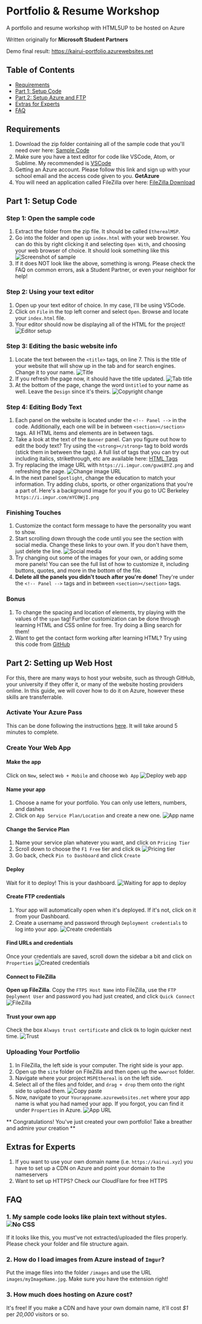 # Portfolio & Resume Workshop
A portfolio and resume workshop with HTML5UP to be hosted on Azure

Written originally for **Microsoft Student Partners**

Demo final result: https://kairui-portfolio.azurewebsites.net

## Table of Contents

* [Requirements](https://github.com/KaitoKid/PortfolioResumeWorkshop/blob/master/README.md#requirements)
* [Part 1: Setup Code](https://github.com/KaitoKid/PortfolioResumeWorkshop/blob/master/README.md#setup-code)
* [Part 2: Setup Azure and FTP](https://github.com/KaitoKid/PortfolioResumeWorkshop/blob/master/README.md#part-2-setting-up-web-host)
* [Extras for Experts](https://github.com/KaitoKid/PortfolioResumeWorkshop/blob/master/README.md#extras-for-experts)
* [FAQ](https://github.com/KaitoKid/PortfolioResumeWorkshop/blob/master/README.md#faq)

## Requirements

1. Download the zip folder containing all of the sample code that you'll need over here: [Sample Code](https://github.com/KaitoKid/PortfolioResumeWorkshop/archive/master.zip)
2. Make sure you have a text editor for code like VSCode, Atom, or Sublime. My recommended is [VSCode](https://code.visualstudio.com/download)
3. Getting an Azure account. Please follow this link and sign up with your school email and the access code given to you. **GetAzure**
4. You will need an application called FileZilla over here: [FileZilla Download](https://filezilla-project.org/download.php?type=client)

## Part 1: Setup Code

### Step 1: Open the sample code
1. Extract the folder from the zip file. It should be called `EtherealMSP`.
2. Go into the folder and open up `index.html` with your web browser. You can do this by right clicking it and selecting `Open With`, and choosing your web browser of choice. It should look something like this ![Screenshot of sample](https://i.imgur.com/xGG5Sp5.png)
3. If it does NOT look like the above, something is wrong. Please check the FAQ on common errors, ask a Student Partner, or even your neighbor for help!

### Step 2: Using your text editor
1. Open up your text editor of choice. In my case, I'll be using VSCode.
2. Click on `File` in the top left corner and select `Open`. Browse and locate your `index.html` file.
3. Your editor should now be displaying all of the HTML for the project! ![Editor setup](https://i.imgur.com/KcUmryR.png)

### Step 3: Editing the basic website info
1. Locate the text between the `<title>` tags, on line 7. This is the title of your website that will show up in the tab and for search engines. Change it to your name. ![Title](https://i.imgur.com/WmlYffT.png)
2. If you refresh the page now, it should have the title updated. ![Tab title](https://i.imgur.com/nkhDgBt.png)
3. At the bottom of the page, change the word `Untitled` to your name as well. Leave the `Design` since it's theirs. ![Copyright change](https://i.imgur.com/WYDxMd6.png)

### Step 4: Editing Body Text
1. Each panel on the website is located under the `<!-- Panel -->` in the code. Additionally, each one will be in between `<section></section>` tags. All HTML items and elements are in between tags.
2. Take a look at the text of the `Banner` panel. Can you figure out how to edit the body text? Try using the `<strong></strong>` tag to bold words (stick them in between the tags). A full list of tags that you can try out including italics, strikethrough, etc are available here: [HTML Tags](https://www.w3schools.com/html/html_formatting.asp)
3. Try replacing the image URL with `https://i.imgur.com/guwiBYZ.png` and refreshing the page. ![Change image URL](https://i.imgur.com/NmiJSK9.png)
4. In the next panel `Spotlight`, change the education to match your information. Try adding clubs, sports, or other organizations that you're a part of. Here's a background image for you if you go to UC Berkeley `https://i.imgur.com/mYC0WjI.png`

### Finishing Touches
1. Customize the contact form message to have the personality you want to show.
2. Start scrolling down through the code until you see the section with social media. Change these links to your own. If you don't have them, just delete the line. ![Social media](https://i.imgur.com/5V8y8cI.png)
3. Try changing out some of the images for your own, or adding some more panels! You can see the full list of how to customize it, including buttons, quotes, and more in the bottom of the file.
4. **Delete all the panels you didn't touch after you're done!** They're under the `<!-- Panel -->` tags and in between `<section></section>` tags.

### Bonus
1. To change the spacing and location of elements, try playing with the values of the `span` tag! Further customization can be done through learning HTML and CSS online for free. Try doing a Bing search for them!
2. Want to get the contact form working after learning HTML? Try using this code from [GitHub](https://gist.github.com/ajtroxell/6731408)

## Part 2: Setting up Web Host

For this, there are many ways to host your website, such as through GitHub, your university if they offer it, or many of the website hosting providers online. In this guide, we will cover how to do it on Azure, however these skills are transferrable.

### Activate Your Azure Pass
This can be done following the instructions [here](https://www.microsoftazurepass.com/Home/HowTo). It will take around 5 minutes to complete.

### Create Your Web App

#### Make the app
Click on `New`, select `Web + Mobile` and choose `Web App` ![Deploy web app](https://i.imgur.com/7xr7YAf.png)

#### Name your app
1. Choose a name for your portfolio. You can only use letters, numbers, and dashes 
2. Click on `App Service Plan/Location` and create a new one. ![App name](https://i.imgur.com/DJ5bIOS.png)

#### Change the Service Plan
1. Name your service plan whatever you want, and click on `Pricing Tier`
2. Scroll down to choose the `F1 Free` tier and click `Ok` ![Pricing tier](https://i.imgur.com/xdMCFic.png)
3. Go back, check `Pin to Dashboard` and click `Create`

#### Deploy
Wait for it to deploy! This is your dashboard. ![Waiting for app to deploy](https://i.imgur.com/ehjeW8v.png)

#### Create FTP credentials
1. Your app will automatically open when it's deployed. If it's not, click on it from your Dashboard.
2. Create a username and password through `Deployment credentials` to log into your app. ![Create credentials](https://i.imgur.com/rHAbVf8.png)

#### Find URLs and credentials
Once your credentials are saved, scroll down the sidebar a bit and click on `Properties` ![Created credentials](https://i.imgur.com/oWBuyRy.png)

#### Connect to FileZilla
**Open up FileZilla**. Copy the `FTPS Host Name` into FileZilla, use the `FTP Deplyment User` and password you had just created, and click `Quick Connect` ![FileZilla](https://i.imgur.com/Rf55z7g.png)

#### Trust your own app
Check the box `Always trust certificate` and click `Ok` to login quicker next time. ![Trust](https://i.imgur.com/h223iuc.png)

### Uploading Your Portfolio
1. In FileZilla, the left side is your computer. The right side is your app.
2. Open up the `site` folder on FileZilla and then open up the `wwwroot` folder.
3. Navigate where your project `MSPEthereal` is on the left side.
4. Select all of the files and folder, and `drag + drop` them onto the right side to upload them. ![Copy paste](https://i.imgur.com/nUGzder.png)
5. Now, navigate to your `Yourappname.azurewebsites.net` where your app name is what you had named your app. If you forgot, you can find it under `Properties` in Azure. ![App URL](https://i.imgur.com/03qaGsF.png)

** Congratulations! You've just created your own portfolio! Take a breather and admire your creation **

## Extras for Experts
1. If you want to use your own domain name (i.e. `https://kairui.xyz`) you have to set up a CDN on Azure and point your domain to the nameservers
2. Want to set up HTTPS? Check our CloudFlare for free HTTPS

## FAQ

### 1. My sample code looks like plain text without styles. ![No CSS](https://i.imgur.com/quEuYDs.png)
If it looks like this, you must've not extracted/uploaded the files properly. Please check your folder and file structure again.

### 2. How do I load images from Azure instead of `Imgur`?
Put the image files into the folder `/images` and use the URL `images/myImageName.jpg`. Make sure you have the extension right!

### 3. How much does hosting on Azure cost?
It's free! If you make a CDN and have your own domain name, it'll cost *$1* per *20,000* visitors or so.
